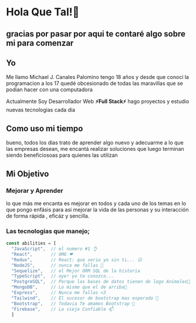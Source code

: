 # Hola Que Tal!👋
## gracias por pasar por aqui te contaré algo sobre mi para comenzar

## Yo
Me llamo Michael J. Canales Palomino tengo 18 años y desde que conocí la programacion a los 17 
quedé obcesionado de todas las maravillas que se podian hacer con una computadora

Actualmente Soy Desarrollador Web __⚡Full Stack⚡__ hago proyectos y estudio nuevas tecnologias cada dia

## Como uso mi tiempo
bueno, todos los dias trato de aprender algo nuevo y adecuarme a lo que las empresas desean,
me encantá realizar soluciones que luego terminan siendo beneficiosoas para quienes las utilizan

## Mi Objetivo
### Mejorar y Aprender
lo que más me encanta es mejorar en todos y cada uno de los temas en lo que pongo enfásis
para asi mejorar la vida de las personas y su interacción de forma rápida , eficáz y sencilla.


### Las tecnologias que manejo;

```JavaScript
const abilities = [
  "JavaScript",  // el numero #1 👌
  "React",       // OMG ❤
  "Redux",       // React: que seria yo sin ti... 😖
  "NodeJS",      // nunca me fallas 🌱
  "Sequelize",   // el Mejor ORM SQL de la historia
  "TypeScript",  // oye! yo te conozco...
  "PostgreSQL",  // Porque las bases de datos tienen de logo Animales🤔
  "MongoDB",     // Lo mismo que el de arriba🤔
  "Express",     // Nunca me fallas <3
  "Tailwind",    // El sucesor de bootstrap mas esperado 👯
  "Bootstrap",   // Todavia Te amamos Bootstrap 🔭
  "Firebase",    // La vieja Confiable 📫
  ]
```



<!--
**Miiichael6/Miiichael6** is a ✨ _special_ ✨ repository because its `README.md` (this file) appears on your GitHub profile.

Here are some ideas to get you started:

- 🔭 I’m currently working on ...
- 🌱 I’m currently learning ...
- 👯 I’m looking to collaborate on ...
- 🤔 I’m looking for help with ...
- 💬 Ask me about ...
- 📫 How to reach me: ...
- 😄 Pronouns: ...
- ⚡ Fun fact: ...
-->
